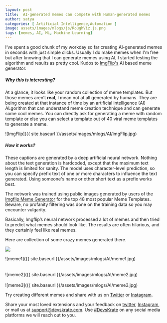 ```yaml
---
layout: post
title:  AI-generated memes can compete with Human-generated memes
author: satya
categories: [ Artificial Intelligence,Automation ]
image: assets/images/mlogs/js/RoughViz.js.png
tags: [memes, AI, ML, Machine Learning]
---
```


I’ve spent a good chunk of my workday so far creating AI-generated memes in seconds with just simple clicks. Usually I do make memes when I'm free but after knowing that I can generate memes using AI, I started testing the algorithm and results as pretty cool. Kudos to [ImgFlip's](https://imgflip.com/ai-meme) Ai based meme generator. 


##### Why this is interesting?
At a glance, it looks like your random collection of meme templates. But those memes aren’t **real**, I mean not at all generated by humans. They are being created at that instance of time by an artificial intelligence (AI) ALgorithm that can understand meme creation technique and can generate some cool memes. You can directly ask for generating a meme with random template or else you can select a template out of 40 viral meme templates to generate a meme.

![ImgFlip]({{ site.baseurl }}/assets/images/mlogs/AI/imgFlip.jpg)

##### How it works?

These captions are generated by a deep artificial neural network. Nothing about the text generation is hardcoded, except that the maximum text length is limited for sanity. The model uses character-level prediction, so you can specify prefix text of one or more characters to influence the text generated. Using someone's name or other short text as a prefix works best.

The network was trained using public images generated by users of the [Imgflip Meme Generator](https://imgflip.com/memegenerator) for the top 48 most popular Meme Templates. Beware, no profanity filtering was done on the training data so you may encounter vulgarity.

Basically, Imgflip’s neural network processed a lot of memes and then tried to predict what memes should look like. The results are often hilarious, and they certainly feel like real memes.

Here are collection of some crazy memes generated there.

<a href="https://imgflip.com/i/40ulhn"><img src="https://i.imgflip.com/40ulhn.jpg" /></a>

![meme1]({{ site.baseurl }}/assets/images/mlogs/AI/meme1.jpg)      
<br/>       
![meme2]({{ site.baseurl }}/assets/images/mlogs/AI/meme2.jpg)     
<br/>
![meme3]({{ site.baseurl }}/assets/images/mlogs/AI/meme3.jpg)  

Try creating different memes and share with us on [Twitter](https://twitter.com/devskrate) or [Instagram](https://instagram.com/devskrate).

Share your most loved extensions and your feedback on [twitter](https://twitter.com/devskrate), [Instagram](https://instagram.com/devskrate), or mail us at [support@devskrate.com](mailto:support@devskrate.com). Use [#DevsKrate](https://devskrate.com) on any social media platforms we will reach out to you.
